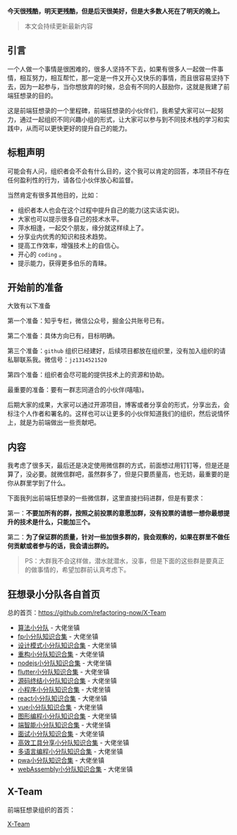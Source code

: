 **今天很残酷，明天更残酷，但是后天很美好，但是大多数人死在了明天的晚上。**

> 本文会持续更新最新内容

## 引言

一个人做一个事情是很困难的，很多人坚持不下去，如果有很多人一起做一件事情，相互努力，相互帮忙，那一定是一件又开心又快乐的事情，而且很容易坚持下去，因为一起参与，当你想放弃的时候，总会有不同的人鼓励你，这就是我建了前端狂想录的目的。

这是前端狂想录的一个里程碑，前端狂想录的小伙伴们，我希望大家可以一起努力，通过一起组织不同兴趣小组的形式，让大家可以参与到不同技术栈的学习和实践中，从而可以更快更好的提升自己的能力。

## 标粗声明

可能会有人问，组织者会不会有什么目的，这个我可以肯定的回答，本项目不存在任何盈利性的行为，请各位小伙伴放心和监督。

当然肯定有很多其他目的，比如：

- 组织者本人也会在这个过程中提升自己的能力(这实话实说)。
- 大家也可以提示很多自己的技术水平。
- 萍水相逢，一起交个朋友，缘分就这样续上了。
- 分享业内优秀的知识和技术趋势。
- 提高工作效率，增强技术上的自信心。
- 开心的 `coding` 。
- 提示能力，获得更多伯乐的青睐。

## 开始前的准备

大致有以下准备

第一个准备：知乎专栏，微信公众号，掘金公共账号已有。

第二个准备：具体方向已有，目标明确。

第三个准备：`github` 组织已经建好，后续项目都放在组织里，没有加入组织的请私聊联系我。微信号：`jz1314521520`

第四个准备：组织者会尽可能的提供技术上的资源和协助。

最重要的准备：要有一群志同道合的小伙伴(嘻嘻)。

后期大家的成果，大家可以通过开源项目，博客或者分享会的形式，分享出去，会标注个人作者和署名的。这样也可以让更多的小伙伴知道我们的组织，然后说情怀上，就是为前端做出一些贡献吧。

## 内容

我考虑了很多天，最后还是决定使用微信群的方式，前面想过用钉钉等，但是还是算了，没必要。就微信群吧，虽然群多了，但是只要质量高，也无妨，最重要的是你从群里学到了什么。

下面我列出前端狂想录的一些微信群，这里直接扫码进群，但是有要求：

第一：**不要加所有的群，按照之前投票的意愿加群，没有投票的请想一想你最想提升的技术是什么，只能加三个。**

第二：**为了保证群的质量，针对一些加很多群的，我会观察的，如果在群里不做任何贡献或者参与的话，我会请出群的。**

> PS：大群我不会这样做，潜水就潜水，没事，但是下面的这些群是要真正的做事情的，希望加群前认真考虑下。


## 狂想录小分队各自首页

总的首页：https://github.com/refactoring-now/X-Team

- [算法小分队](https://github.com/refactoring-now/X-Team/tree/master/%E7%AE%97%E6%B3%95%E5%B0%8F%E5%88%86%E9%98%9F%E7%9F%A5%E8%AF%86%E5%90%88%E9%9B%86) - 大佬坐镇
- [fp小分队知识合集](https://github.com/refactoring-now/X-Team/tree/master/fp%E5%B0%8F%E5%88%86%E9%98%9F%E7%9F%A5%E8%AF%86%E5%90%88%E9%9B%86) - 大佬坐镇
- [设计模式小分队知识合集](https://github.com/refactoring-now/X-Team/tree/master/%E8%AE%BE%E8%AE%A1%E6%A8%A1%E5%BC%8F%E5%B0%8F%E5%88%86%E9%98%9F%E7%9F%A5%E8%AF%86%E5%90%88%E9%9B%86) - 大佬坐镇
- [重构小分队知识合集](https://github.com/refactoring-now/X-Team/tree/master/%E9%87%8D%E6%9E%84%E5%B0%8F%E5%88%86%E9%98%9F%E7%9F%A5%E8%AF%86%E5%90%88%E9%9B%86) - 大佬坐镇
- [nodejs小分队知识合集](https://github.com/refactoring-now/X-Team/tree/master/nodejs%E5%B0%8F%E5%88%86%E9%98%9F%E7%9F%A5%E8%AF%86%E5%90%88%E9%9B%86) - 大佬坐镇
- [flutter小分队知识合集](https://github.com/refactoring-now/X-Team/tree/master/flutter小分队知识合集) - 大佬坐镇
- [源码终结小分队知识合集](https://github.com/refactoring-now/X-Team/tree/master/%E6%BA%90%E7%A0%81%E7%BB%88%E7%BB%93%E5%B0%8F%E5%88%86%E9%98%9F%E7%9F%A5%E8%AF%86%E5%90%88%E9%9B%86) - 大佬坐镇
- [小程序小分队知识合集](https://github.com/refactoring-now/X-Team/tree/master/%E5%B0%8F%E7%A8%8B%E5%BA%8F%E5%B0%8F%E5%88%86%E9%98%9F%E7%9F%A5%E8%AF%86%E5%90%88%E9%9B%86) - 大佬坐镇
- [react小分队知识合集](https://github.com/refactoring-now/X-Team/tree/master/react%E5%B0%8F%E5%88%86%E9%98%9F%E7%9F%A5%E8%AF%86%E5%90%88%E9%9B%86) - 大佬坐镇
- [vue小分队知识合集](https://github.com/refactoring-now/X-Team/tree/master/vue%E5%B0%8F%E5%88%86%E9%98%9F%E7%9F%A5%E8%AF%86%E5%90%88%E9%9B%86) - 大佬坐镇
- [图形编程小分队知识合集](https://github.com/refactoring-now/X-Team/tree/master/%E5%9B%BE%E5%BD%A2%E7%BC%96%E7%A8%8B%E5%B0%8F%E5%88%86%E9%98%9F%E7%9F%A5%E8%AF%86%E5%90%88%E9%9B%86) - 大佬坐镇
- [端智能小分队知识合集](https://github.com/refactoring-now/X-Team/tree/master/%E7%AB%AF%E6%99%BA%E8%83%BD%E5%B0%8F%E5%88%86%E9%98%9F%E7%9F%A5%E8%AF%86%E5%90%88%E9%9B%86) - 大佬坐镇
- [面试小分队知识合集](https://github.com/refactoring-now/X-Team/tree/master/%E9%9D%A2%E8%AF%95%E5%B0%8F%E5%88%86%E9%98%9F%E7%9F%A5%E8%AF%86%E5%90%88%E9%9B%86) - 大佬坐镇
- [高效工具分享小分队知识合集](https://github.com/refactoring-now/X-Team/tree/master/高效工具分享小分队知识合集) - 大佬坐镇
- [多语言编程小分队知识合集](https://github.com/refactoring-now/X-Team/blob/master/%E5%A4%9A%E8%AF%AD%E8%A8%80%E7%BC%96%E7%A8%8B%E5%B0%8F%E5%88%86%E9%98%9F%E7%9F%A5%E8%AF%86%E5%90%88%E9%9B%86/README.md) - 大佬坐镇
- [pwa小分队知识合集](https://github.com/refactoring-now/X-Team/tree/master/pwa%E5%B0%8F%E5%88%86%E9%98%9F%E7%9F%A5%E8%AF%86%E5%90%88%E9%9B%86) - 大佬坐镇
- [webAssembly小分队知识合集](https://github.com/refactoring-now/X-Team/tree/master/webAssembly%E5%B0%8F%E5%88%86%E9%98%9F%E7%9F%A5%E8%AF%86%E5%90%88%E9%9B%86) - 大佬坐镇


## X-Team

前端狂想录组织的首页：

[X-Team](https://github.com/refactoring-now/X-Team)



